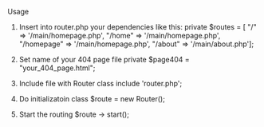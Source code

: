 Usage
1. Insert into router.php your dependencies like this:
private $routes = [ "/" => '/main/homepage.php', 
					"/home" => '/main/homepage.php',
					"/homepage" => '/main/homepage.php',
					"/about" => '/main/about.php'];

2. Set name of your 404 page file
private $page404 = "your_404_page.html";

3. Include file with Router class 
include 'router.php';

4. Do initializatoin class
$route = new Router();

5. Start the routing
$route -> start();